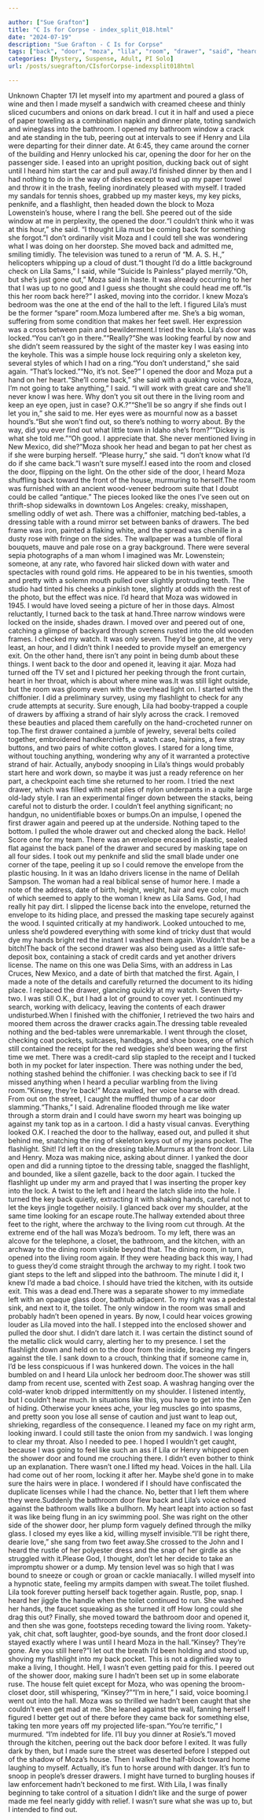 ```yaml
---

author: ["Sue Grafton"]
title: "C Is for Corpse - index_split_018.html"
date: "2024-07-19"
description: "Sue Grafton - C Is for Corpse"
tags: ["back", "door", "moza", "lila", "room", "drawer", "said", "heard", "like", "opened", "key", "could", "bathroom", "flashlight", "one", "left", "living", "still", "shower", "made", "side", "nothing", "house", "hall", "sure"]
categories: [Mystery, Suspense, Adult, PI Solo]
url: /posts/suegrafton/CIsforCorpse-indexsplit018html

---
```



Unknown
Chapter 17I let myself into my apartment and poured a glass of wine and then I made myself a sandwich with creamed cheese and thinly sliced cucumbers and onions on dark bread. I cut it in half and used a piece of paper toweling as a combination napkin and dinner plate, toting sandwich and wineglass into the bathroom. I opened my bathroom window a crack and ate standing in the tub, peering out at intervals to see if Henry and Lila were departing for their dinner date. At 6:45, they came around the corner of the building and Henry unlocked his car, opening the door for her on the passenger side. I eased into an upright position, ducking back out of sight until I heard him start the car and pull away.I’d finished dinner by then and I had nothing to do in the way of dishes except to wad up my paper towel and throw it in the trash, feeling inordinately pleased with myself. I traded my sandals for tennis shoes, grabbed up my master keys, my key picks, penknife, and a flashlight, then headed down the block to Moza Lowenstein’s house, where I rang the bell. She peered out of the side window at me in perplexity, the opened the door.“I couldn’t think who it was at this hour,” she said. “I thought Lila must be coming back for something she forgot.”I don’t ordinarily visit Moza and I could tell she was wondering what I was doing on her doorstep. She moved back and admitted me, smiling timidly. The television was tuned to a rerun of “M. A. S. H.,” helicopters whipping up a cloud of dust.“I thought I’d do a little background check on Lila Sams,” I said, while “Suicide Is Painless” played merrily.“Oh, but she’s just gone out,” Moza said in haste. It was already occurring to her that I was up to no good and I guess she thought she could head me off.“Is this her room back here?” I asked, moving into the corridor. I knew Moza’s bedroom was the one at the end of the hall to the left. I figured Lila’s must be the former “spare” room.Moza lumbered after me. She’s a big woman, suffering from some condition that makes her feet swell. Her expression was a cross between pain and bewilderment.I tried the knob. Lila’s door was locked.“You can’t go in there.”“Really?”She was looking fearful by now and she didn’t seem reassured by the sight of the master key I was easing into the keyhole. This was a simple house lock requiring only a skeleton key, several styles of which I had on a ring.“You don’t understand,” she said again. “That’s locked.”“No, it’s not. See?” I opened the door and Moza put a hand on her heart.“She’ll come back,” she said with a quaking voice.“Moza, I’m not going to take anything,” I said. “I will work with great care and she’ll never know I was here. Why don’t you sit out there in the living room and keep an eye open, just in case? O.K.?”“She’ll be so angry if she finds out I let you in,” she said to me. Her eyes were as mournful now as a basset hound’s.“But she won’t find out, so there’s nothing to worry about. By the way, did you ever find out what little town in Idaho she’s from?”“Dickey is what she told me.”“Oh good. I appreciate that. She never mentioned living in New Mexico, did she?”Moza shook her head and began to pat her chest as if she were burping herself. “Please hurry,” she said. “I don’t know what I’d do if she came back.”I wasn’t sure myself.I eased into the room and closed the door, flipping on the light. On the other side of the door, I heard Moza shuffling back toward the front of the house, murmuring to herself.The room was furnished with an ancient wood-veneer bedroom suite that I doubt could be called “antique.” The pieces looked like the ones I’ve seen out on thrift-shop sidewalks in downtown Los Angeles: creaky, misshapen, smelling oddly of wet ash. There was a chiffonier, matching bed-tables, a dressing table with a round mirror set between banks of drawers. The bed frame was iron, painted a flaking white, and the spread was chenille in a dusty rose with fringe on the sides. The wallpaper was a tumble of floral bouquets, mauve and pale rose on a gray background. There were several sepia photographs of a man whom I imagined was Mr. Lowenstein; someone, at any rate, who favored hair slicked down with water and spectacles with round gold rims. He appeared to be in his twenties, smooth and pretty with a solemn mouth pulled over slightly protruding teeth. The studio had tinted his cheeks a pinkish tone, slightly at odds with the rest of the photo, but the effect was nice. I’d heard that Moza was widowed in 1945. I would have loved seeing a picture of her in those days. Almost reluctantly, I turned back to the task at hand.Three narrow windows were locked on the inside, shades drawn. I moved over and peered out of one, catching a glimpse of backyard through screens rusted into the old wooden frames. I checked my watch. It was only seven. They’d be gone, at the very least, an hour, and I didn’t think I needed to provide myself an emergency exit. On the other hand, there isn’t any point in being dumb about these things. I went back to the door and opened it, leaving it ajar. Moza had turned off the TV set and I pictured her peeking through the front curtain, heart in her throat, which is about where mine was.It was still light outside, but the room was gloomy even with the overhead light on. I started with the chiffonier. I did a preliminary survey, using my flashlight to check for any crude attempts at security. Sure enough, Lila had booby-trapped a couple of drawers by affixing a strand of hair slyly across the crack. I removed these beauties and placed them carefully on the hand-crocheted runner on top.The first drawer contained a jumble of jewelry, several belts coiled together, embroidered handkerchiefs, a watch case, hairpins, a few stray buttons, and two pairs of white cotton gloves. I stared for a long time, without touching anything, wondering why any of it warranted a protective strand of hair. Actually, anybody snooping in Lila’s things would probably start here and work down, so maybe it was just a ready reference on her part, a checkpoint each time she returned to her room. I tried the next drawer, which was filled with neat piles of nylon underpants in a quite large old-lady style. I ran an experimental finger down between the stacks, being careful not to disturb the order. I couldn’t feel anything significant; no handgun, no unidentifiable boxes or bumps.On an impulse, I opened the first drawer again and peered up at the underside. Nothing taped to the bottom. I pulled the whole drawer out and checked along the back. Hello! Score one for my team. There was an envelope encased in plastic, sealed flat against the back panel of the drawer and secured by masking tape on all four sides. I took out my penknife and slid the small blade under one corner of the tape, peeling it up so I could remove the envelope from the plastic housing. In it was an Idaho drivers license in the name of Delilah Sampson. The woman had a real biblical sense of humor here. I made a note of the address, date of birth, height, weight, hair and eye color, much of which seemed to apply to the woman I knew as Lila Sams. God, I had really hit pay dirt. I slipped the license back into the envelope, returned the envelope to its hiding place, and pressed the masking tape securely against the wood. I squinted critically at my handiwork. Looked untouched to me, unless she’d powdered everything with some kind of tricky dust that would dye my hands bright red the instant I washed them again. Wouldn’t that be a bitch!The back of the second drawer was also being used as a little safe-deposit box, containing a stack of credit cards and yet another drivers license. The name on this one was Delia Sims, with an address in Las Cruces, New Mexico, and a date of birth that matched the first. Again, I made a note of the details and carefully returned the document to its hiding place. I replaced the drawer, glancing quickly at my watch. Seven thirty-two. I was still O.K., but I had a lot of ground to cover yet. I continued my search, working with delicacy, leaving the contents of each drawer undisturbed.When I finished with the chiffonier, I retrieved the two hairs and moored them across the drawer cracks again.The dressing table revealed nothing and the bed-tables were unremarkable. I went through the closet, checking coat pockets, suitcases, handbags, and shoe boxes, one of which still contained the receipt for the red wedgies she’d been wearing the first time we met. There was a credit-card slip stapled to the receipt and I tucked both in my pocket for later inspection. There was nothing under the bed, nothing stashed behind the chiffonier. I was checking back to see if I’d missed anything when I heard a peculiar warbling from the living room.“Kinsey, they’re back!” Moza wailed, her voice hoarse with dread. From out on the street, I caught the muffled thump of a car door slamming.“Thanks,” I said. Adrenaline flooded through me like water through a storm drain and I could have sworn my heart was boinging up against my tank top as in a cartoon. I did a hasty visual canvas. Everything looked O.K. I reached the door to the hallway, eased out, and pulled it shut behind me, snatching the ring of skeleton keys out of my jeans pocket. The flashlight. Shit! I’d left it on the dressing table.Murmurs at the front door. Lila and Henry. Moza was making nice, asking about dinner. I yanked the door open and did a running tiptoe to the dressing table, snagged the flashlight, and bounded, like a silent gazelle, back to the door again. I tucked the flashlight up under my arm and prayed that I was inserting the proper key into the lock. A twist to the left and I heard the latch slide into the hole. I turned the key back quietly, extracting it with shaking hands, careful not to let the keys jingle together noisily. I glanced back over my shoulder, at the same time looking for an escape route.The hallway extended about three feet to the right, where the archway to the living room cut through. At the extreme end of the hall was Moza’s bedroom. To my left, there was an alcove for the telephone, a closet, the bathroom, and the kitchen, with an archway to the dining room visible beyond that. The dining room, in turn, opened into the living room again. If they were heading back this way, I had to guess they’d come straight through the archway to my right. I took two giant steps to the left and slipped into the bathroom. The minute I did it, I knew I’d made a bad choice. I should have tried the kitchen, with its outside exit. This was a dead end.There was a separate shower to my immediate left with an opaque glass door, bathtub adjacent. To my right was a pedestal sink, and next to it, the toilet. The only window in the room was small and probably hadn’t been opened in years. By now, I could hear voices growing louder as Lila moved into the hall. I stepped into the enclosed shower and pulled the door shut. I didn’t dare latch it. I was certain the distinct sound of the metallic click would carry, alerting her to my presence. I set the flashlight down and held on to the door from the inside, bracing my fingers against the tile. I sank down to a crouch, thinking that if someone came in, I’d be less conspicuous if I was hunkered down. The voices in the hall bumbled on and I heard Lila unlock her bedroom door.The shower was still damp from recent use, scented with Zest soap. A washrag hanging over the cold-water knob dripped intermittently on my shoulder. I listened intently, but I couldn’t hear much. In situations like this, you have to get into the Zen of hiding. Otherwise your knees ache, your leg muscles go into spasms, and pretty soon you lose all sense of caution and just want to leap out, shrieking, regardless of the consequence. I leaned my face on my right arm, looking inward. I could still taste the onion from my sandwich. I was longing to clear my throat. Also I needed to pee. I hoped I wouldn’t get caught, because I was going to feel like such an ass if Lila or Henry whipped open the shower door and found me crouching there. I didn’t even bother to think up an explanation. There wasn’t one.I lifted my head. Voices in the hall. Lila had come out of her room, locking it after her. Maybe she’d gone in to make sure the hairs were in place. I wondered if I should have confiscated the duplicate licenses while I had the chance. No, better that I left them where they were.Suddenly the bathroom door flew back and Lila’s voice echoed against the bathroom walls like a bullhorn. My heart leapt into action so fast it was like being flung in an icy swimming pool. She was right on the other side of the shower door, her plump form vaguely defined through the milky glass. I closed my eyes like a kid, willing myself invisible.“I’ll be right there, dearie love,” she sang from two feet away.She crossed to the John and I heard the rustle of her polyester dress and the snap of her girdle as she struggled with it.Please God, I thought, don’t let her decide to take an impromptu shower or a dump. My tension level was so high that I was bound to sneeze or cough or groan or cackle maniacally. I willed myself into a hypnotic state, feeling my armpits dampen with sweat.The toilet flushed. Lila took forever putting herself back together again. Rustle, pop, snap. I heard her jiggle the handle when the toilet continued to run. She washed her hands, the faucet squeaking as she turned it off How long could she drag this out? Finally, she moved toward the bathroom door and opened it, and then she was gone, footsteps receding toward the living room. Yakety-yak, chit chat, soft laughter, good-bye sounds, and the front door closed.I stayed exactly where I was until I heard Moza in the hall.“Kinsey? They’re gone. Are you still here?”I let out the breath I’d been holding and stood up, shoving my flashlight into my back pocket. This is not a dignified way to make a living, I thought. Hell, I wasn’t even getting paid for this. I peered out of the shower door, making sure I hadn’t been set up in some elaborate ruse. The house felt quiet except for Moza, who was opening the broom-closet door, still whispering, “Kinsey?”“I’m in here,” I said, voice booming.I went out into the hall. Moza was so thrilled we hadn’t been caught that she couldn’t even get mad at me. She leaned against the wall, fanning herself I figured I better get out of there before they came back for something else, taking ten more years off my projected life-span.“You’re terrific,” I murmured. “I’m indebted for life. I’ll buy you dinner at Rosie’s.”I moved through the kitchen, peering out the back door before I exited. It was fully dark by then, but I made sure the street was deserted before I stepped out of the shadow of Moza’s house. Then I walked the half-block toward home laughing to myself. Actually, it’s fun to horse around with danger. It’s fun to snoop in people’s dresser drawers. I might have turned to burgling houses if law enforcement hadn’t beckoned to me first. With Lila, I was finally beginning to take control of a situation I didn’t like and the surge of power made me feel nearly giddy with relief. I wasn’t sure what she was up to, but I intended to find out.

